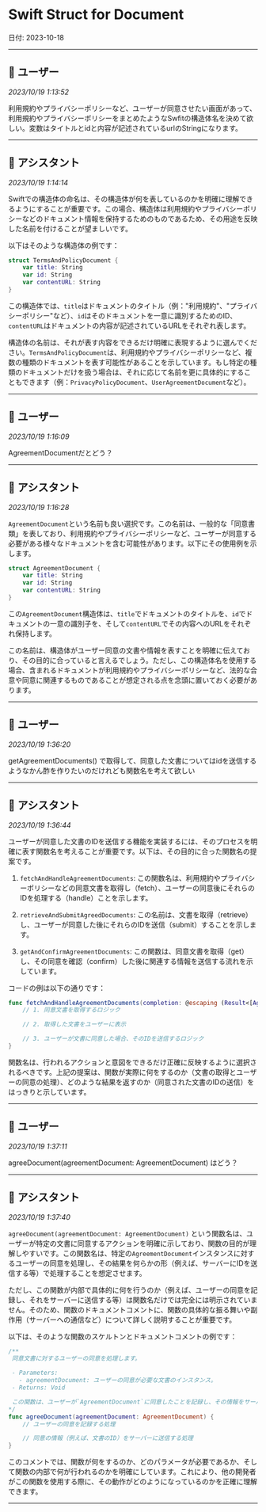 # Swift Struct for Document

日付: 2023-10-18

---

## 👤 ユーザー
*2023/10/19 1:13:52*

利用規約やプライバシーポリシーなど、ユーザーが同意させたい画面があって、利用規約やプライバシーポリシーをまとめたようなSwfitの構造体名を決めて欲しい。変数はタイトルとidと内容が記述されているurlのStringになります。

---

## 🤖 アシスタント
*2023/10/19 1:14:14*

Swiftでの構造体の命名は、その構造体が何を表しているのかを明確に理解できるようにすることが重要です。この場合、構造体は利用規約やプライバシーポリシーなどのドキュメント情報を保持するためのものであるため、その用途を反映した名前を付けることが望ましいです。

以下はそのような構造体の例です：

```swift
struct TermsAndPolicyDocument {
    var title: String
    var id: String
    var contentURL: String
}
```

この構造体では、`title`はドキュメントのタイトル（例："利用規約"、"プライバシーポリシー"など）、`id`はそのドキュメントを一意に識別するためのID、`contentURL`はドキュメントの内容が記述されているURLをそれぞれ表します。

構造体の名前は、それが表す内容をできるだけ明確に表現するように選んでください。`TermsAndPolicyDocument`は、利用規約やプライバシーポリシーなど、複数の種類のドキュメントを表す可能性があることを示しています。もし特定の種類のドキュメントだけを扱う場合は、それに応じて名前を更に具体的にすることもできます（例：`PrivacyPolicyDocument`、`UserAgreementDocument`など）。

---

## 👤 ユーザー
*2023/10/19 1:16:09*

AgreementDocumentだとどう？

---

## 🤖 アシスタント
*2023/10/19 1:16:28*

`AgreementDocument`という名前も良い選択です。この名前は、一般的な「同意書類」を表しており、利用規約やプライバシーポリシーなど、ユーザーが同意する必要がある様々なドキュメントを含む可能性があります。以下にその使用例を示します。

```swift
struct AgreementDocument {
    var title: String
    var id: String
    var contentURL: String
}
```

この`AgreementDocument`構造体は、`title`でドキュメントのタイトルを、`id`でドキュメントの一意の識別子を、そして`contentURL`でその内容へのURLをそれぞれ保持します。

この名前は、構造体がユーザー同意の文書や情報を表すことを明確に伝えており、その目的に合っていると言えるでしょう。ただし、この構造体名を使用する場合、含まれるドキュメントが利用規約やプライバシーポリシーなど、法的な合意や同意に関連するものであることが想定される点を念頭に置いておく必要があります。

---

## 👤 ユーザー
*2023/10/19 1:36:20*

getAgreementDocuments() で取得して、同意した文書についてはidを送信するようなかん酢を作りたいのだけれども関数名を考えて欲しい

---

## 🤖 アシスタント
*2023/10/19 1:36:44*

ユーザーが同意した文書のIDを送信する機能を実装するには、そのプロセスを明確に表す関数名を考えることが重要です。以下は、その目的に合った関数名の提案です。

1. `fetchAndHandleAgreementDocuments`: この関数名は、利用規約やプライバシーポリシーなどの同意文書を取得し（fetch）、ユーザーの同意後にそれらのIDを処理する（handle）ことを示します。

2. `retrieveAndSubmitAgreedDocuments`: この名前は、文書を取得（retrieve）し、ユーザーが同意した後にそれらのIDを送信（submit）することを示します。

3. `getAndConfirmAgreementDocuments`: この関数は、同意文書を取得（get）し、その同意を確認（confirm）した後に関連する情報を送信する流れを示しています。

コードの例は以下の通りです：

```swift
func fetchAndHandleAgreementDocuments(completion: @escaping (Result<[AgreementDocument], Error>) -> Void) {
    // 1. 同意文書を取得するロジック

    // 2. 取得した文書をユーザーに表示

    // 3. ユーザーが文書に同意した場合、そのIDを送信するロジック
}
```

関数名は、行われるアクションと意図をできるだけ正確に反映するように選択されるべきです。上記の提案は、関数が実際に何をするのか（文書の取得とユーザーの同意の処理）、どのような結果を返すのか（同意された文書のIDの送信）をはっきりと示しています。

---

## 👤 ユーザー
*2023/10/19 1:37:11*

agreeDocument(agreementDocument: AgreementDocument) はどう？

---

## 🤖 アシスタント
*2023/10/19 1:37:40*

`agreeDocument(agreementDocument: AgreementDocument)` という関数名は、ユーザーが特定の文書に同意するアクションを明確に示しており、関数の目的が理解しやすいです。この関数名は、特定の`AgreementDocument`インスタンスに対するユーザーの同意を処理し、その結果を何らかの形（例えば、サーバーにIDを送信する等）で処理することを想定させます。

ただし、この関数が内部で具体的に何を行うのか（例えば、ユーザーの同意を記録し、それをサーバーに送信する等）は関数名だけでは完全には明示されていません。そのため、関数のドキュメントコメントに、関数の具体的な振る舞いや副作用（サーバーへの通信など）について詳しく説明することが重要です。

以下は、そのような関数のスケルトンとドキュメントコメントの例です：

```swift
/**
 同意文書に対するユーザーの同意を処理します。

 - Parameters:
   - agreementDocument: ユーザーの同意が必要な文書のインスタンス。
 - Returns: Void

 この関数は、ユーザーが`AgreementDocument`に同意したことを記録し、その情報をサーバーに送信するための処理を行います。
*/
func agreeDocument(agreementDocument: AgreementDocument) {
    // ユーザーの同意を記録する処理

    // 同意の情報（例えば、文書のID）をサーバーに送信する処理
}
```

このコメントでは、関数が何をするのか、どのパラメータが必要であるか、そして関数の内部で何が行われるのかを明確にしています。これにより、他の開発者がこの関数を使用する際に、その動作がどのようになっているのかを正確に理解できます。

---

